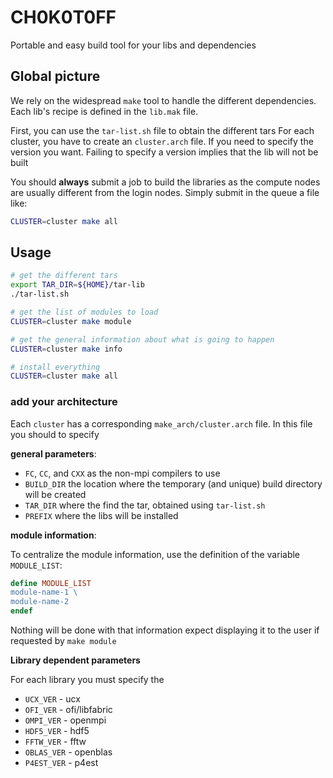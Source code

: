 # CH0K0T0FF

Portable and easy build tool for your libs and dependencies


## Global picture

We rely on the widespread `make` tool to handle the different dependencies.
Each lib's recipe is defined in the `lib.mak` file.

First, you can use the `tar-list.sh` file to obtain the different tars
For each cluster, you have to create an `cluster.arch` file.
If you need to specify the version you want. Failing to specify a version implies that the lib will not be built

You should **always** submit a job to build the libraries as the compute nodes are usually different from the login nodes.
Simply submit in the queue a file like:

```bash
CLUSTER=cluster make all
```


## Usage

```bash
# get the different tars
export TAR_DIR=${HOME}/tar-lib
./tar-list.sh

# get the list of modules to load
CLUSTER=cluster make module

# get the general information about what is going to happen
CLUSTER=cluster make info

# install everything
CLUSTER=cluster make all
```

### add your architecture

Each `cluster` has a corresponding `make_arch/cluster.arch` file.
In this file you should to specify

**general parameters**:

- `FC`, `CC`, and `CXX` as the non-mpi compilers to use
- `BUILD_DIR` the location where the temporary (and unique) build directory will be created
- `TAR_DIR` where the find the tar, obtained using `tar-list.sh`
- `PREFIX` where the libs will be installed

**module information**:

To centralize the module information, use the definition of the variable `MODULE_LIST`:

```makefile
define MODULE_LIST
module-name-1 \
module-name-2
endef
```

Nothing will be done with that information expect displaying it to the user if requested by `make module`

**Library dependent parameters**

For each library you must specify the 
- `UCX_VER` - ucx
- `OFI_VER` - ofi/libfabric
- `OMPI_VER` - openmpi
- `HDF5_VER` - hdf5
- `FFTW_VER` - fftw
- `OBLAS_VER` - openblas
- `P4EST_VER` - p4est
